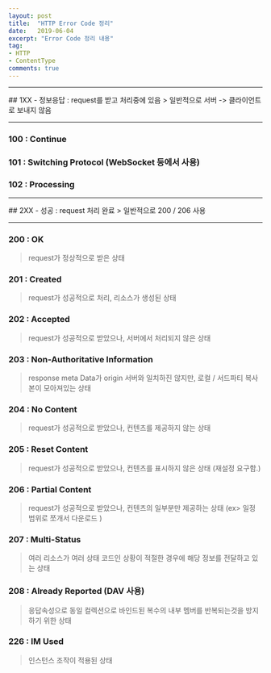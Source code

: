 ```yaml
---
layout: post
title:  "HTTP Error Code 정리"
date:   2019-06-04
excerpt: "Error Code 정리 내용"
tag:
- HTTP
- ContentType
comments: true
---
```


<hr/>
## 1XX - 정보응답 : request를 받고 처리중에 있음
> 일반적으로 서버 -> 클라이언트로 보내지 않음
<hr/>

### 100 : Continue
### 101 : Switching Protocol (WebSocket 등에서 사용)
### 102 : Processing

<hr/>
## 2XX - 성공 : request 처리 완료
> 일반적으로 200 / 206 사용
<hr/>

### 200 : OK
> request가 정상적으로 받은 상태

### 201 : Created
> request가 성공적으로 처리, 리소스가 생성된 상태

### 202 : Accepted
> request가 성공적으로 받았으나, 서버에서 처리되지 않은 상태

### 203 : Non-Authoritative Information
> response meta Data가 origin 서버와 일치하진 않지만, 로컬 / 서드파티 복사본이 모아져있는 상태

### 204 : No Content
> request가 성공적으로 받았으나, 컨텐츠를 제공하지 않는 상태

### 205 : Reset Content
> request가 성공적으로 받았으나, 컨텐츠를 표시하지 않은 상태 (재설정 요구함.)

### 206 : Partial Content
> request가 성공적으로 받았으나, 컨텐츠의 일부분만 제공하는 상태 (ex> 일정 범위로 쪼개서 다운로드 )

### 207 : Multi-Status
> 여러 리소스가 여러 상태 코드인 상황이 적절한 경우에 해당 정보를 전달하고 있는 상태

### 208 : Already Reported (DAV 사용)
> 응답속성으로 동일 컬렉션으로 바인드된 복수의 내부 멤버를 반복되는것을 방지하기 위한 상태

### 226 : IM Used
> 인스턴스 조작이 적용된 상태

